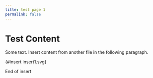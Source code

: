 ```yaml
---
title: test page 1
permalink: false
---
```


# Test Content

Some text. Insert content from another file in the following paragraph.

{#insert insert1.svg}

End of insert